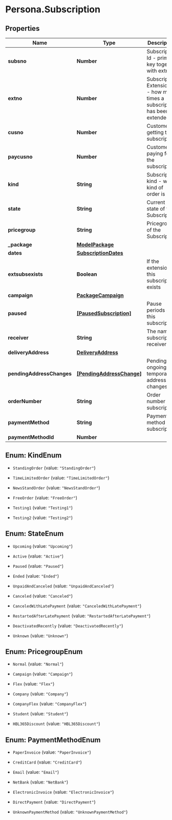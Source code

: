 # Persona.Subscription

## Properties

Name | Type | Description | Notes
------------ | ------------- | ------------- | -------------
**subsno** | **Number** | Subscription Id - primary key together with extno | 
**extno** | **Number** | Subscription Extension Id - how many times a subscription has been extended | 
**cusno** | **Number** | Customer getting the subscription | 
**paycusno** | **Number** | Customer paying for the subscription | 
**kind** | **String** | Subscription kind - what kind of order is it | 
**state** | **String** | Current state of the Subscription | 
**pricegroup** | **String** | Pricegroup of the Subscription | [optional] 
**_package** | [**ModelPackage**](ModelPackage.md) |  | 
**dates** | [**SubscriptionDates**](SubscriptionDates.md) |  | 
**extsubsexists** | **Boolean** | If the extension of this subscription exists | 
**campaign** | [**PackageCampaign**](PackageCampaign.md) |  | [optional] 
**paused** | [**[PausedSubscription]**](PausedSubscription.md) | Pause periods of this subscription | [optional] 
**receiver** | **String** | The name of subscription receiver | [optional] 
**deliveryAddress** | [**DeliveryAddress**](DeliveryAddress.md) |  | [optional] 
**pendingAddressChanges** | [**[PendingAddressChange]**](PendingAddressChange.md) | Pending and ongoing temporary address changes | [optional] 
**orderNumber** | **String** | Order number of subscription | [optional] 
**paymentMethod** | **String** | Payment method of subscription | [optional] 
**paymentMethodId** | **Number** |  | [optional] 



## Enum: KindEnum


* `StandingOrder` (value: `"StandingOrder"`)

* `TimeLimitedOrder` (value: `"TimeLimitedOrder"`)

* `NewsStandOrder` (value: `"NewsStandOrder"`)

* `FreeOrder` (value: `"FreeOrder"`)

* `Testing1` (value: `"Testing1"`)

* `Testing2` (value: `"Testing2"`)





## Enum: StateEnum


* `Upcoming` (value: `"Upcoming"`)

* `Active` (value: `"Active"`)

* `Paused` (value: `"Paused"`)

* `Ended` (value: `"Ended"`)

* `UnpaidAndCanceled` (value: `"UnpaidAndCanceled"`)

* `Canceled` (value: `"Canceled"`)

* `CanceledWithLatePayment` (value: `"CanceledWithLatePayment"`)

* `RestartedAfterLatePayment` (value: `"RestartedAfterLatePayment"`)

* `DeactivatedRecently` (value: `"DeactivatedRecently"`)

* `Unknown` (value: `"Unknown"`)





## Enum: PricegroupEnum


* `Normal` (value: `"Normal"`)

* `Campaign` (value: `"Campaign"`)

* `Flex` (value: `"Flex"`)

* `Company` (value: `"Company"`)

* `CompanyFlex` (value: `"CompanyFlex"`)

* `Student` (value: `"Student"`)

* `HBL365Discount` (value: `"HBL365Discount"`)





## Enum: PaymentMethodEnum


* `PaperInvoice` (value: `"PaperInvoice"`)

* `CreditCard` (value: `"CreditCard"`)

* `Email` (value: `"Email"`)

* `NetBank` (value: `"NetBank"`)

* `ElectronicInvoice` (value: `"ElectronicInvoice"`)

* `DirectPayment` (value: `"DirectPayment"`)

* `UnknownPaymentMethod` (value: `"UnknownPaymentMethod"`)





